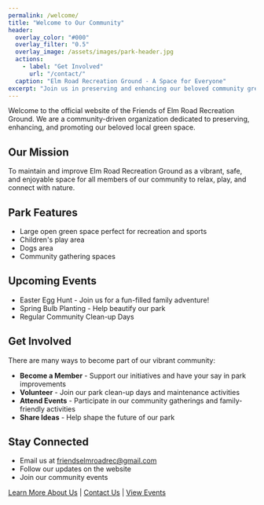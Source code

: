 ```yaml
---
permalink: /welcome/
title: "Welcome to Our Community"
header:
  overlay_color: "#000"
  overlay_filter: "0.5"
  overlay_image: /assets/images/park-header.jpg
  actions:
    - label: "Get Involved"
      url: "/contact/"
  caption: "Elm Road Recreation Ground - A Space for Everyone"
excerpt: "Join us in preserving and enhancing our beloved community green space."
---
```


Welcome to the official website of the Friends of Elm Road Recreation Ground. We are a community-driven organization dedicated to preserving, enhancing, and promoting our beloved local green space.

## Our Mission
To maintain and improve Elm Road Recreation Ground as a vibrant, safe, and enjoyable space for all members of our community to relax, play, and connect with nature.

## Park Features
- Large open green space perfect for recreation and sports
- Children's play area
- Dogs area
- Community gathering spaces

## Upcoming Events
- Easter Egg Hunt - Join us for a fun-filled family adventure!
- Spring Bulb Planting - Help beautify our park
- Regular Community Clean-up Days

## Get Involved
There are many ways to become part of our vibrant community:

- **Become a Member** - Support our initiatives and have your say in park improvements
- **Volunteer** - Join our park clean-up days and maintenance activities
- **Attend Events** - Participate in our community gatherings and family-friendly activities
- **Share Ideas** - Help shape the future of our park

## Stay Connected
- Email us at [friendselmroadrec@gmail.com](mailto:friendselmroadrec@gmail.com)
- Follow our updates on the website
- Join our community events

[Learn More About Us](/about/) | [Contact Us](/contact/) | [View Events](/events/)


